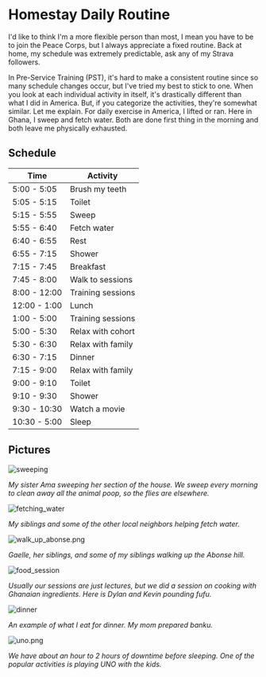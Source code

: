 # Homestay Daily Routine
I'd like to think I'm a more flexible person than most, I mean you have to be to join the Peace Corps, but I always appreciate a fixed routine. Back at home, my schedule was extremely predictable, ask any of my Strava followers.

In Pre-Service Training (PST), it's hard to make a consistent routine since so many schedule changes occur, but I've tried my best to stick to one. When you look at each individual activity in itself, it's drastically different than what I did in America. But, if you categorize the activities, they're somewhat similar. Let me explain. For daily exercise in America, I lifted or ran. Here in Ghana, I sweep and fetch water. Both are done first thing in the morning and both leave me physically exhausted.

## Schedule

Time | Activity
------------ | -------------
5:00 - 5:05 | Brush my teeth
5:05 - 5:15 | Toilet
5:15 - 5:55 | Sweep
5:55 - 6:40 | Fetch water
6:40 - 6:55 | Rest
6:55 - 7:15 | Shower
7:15 - 7:45 | Breakfast
7:45 - 8:00 | Walk to sessions
8:00 - 12:00 | Training sessions
12:00 - 1:00 | Lunch
1:00 - 5:00 | Training sessions
5:00 - 5:30 | Relax with cohort
5:30 - 6:30 | Relax with family
6:30 - 7:15 | Dinner
7:15 - 9:00 | Relax with family
9:00 - 9:10 | Toilet
9:10 - 9:30 | Shower
9:30 - 10:30 | Watch a movie
10:30 - 5:00 | Sleep

## Pictures

![sweeping](/images/homestay_daily_routine/sweeping.png)

*My sister Ama sweeping her section of the house. We sweep every morning to clean away all the animal poop, so the flies are elsewhere.*

![fetching_water](/images/homestay_daily_routine/fetching_water.png)

*My siblings and some of the other local neighbors helping fetch water.*

![walk_up_abonse.png](/images/homestay_daily_routine/walk_up_abonse.png)

*Gaelle, her siblings, and some of my siblings walking up the Abonse hill.*

![food_session](/images/homestay_daily_routine/food_session.png)

*Usually our sessions are just lectures, but we did a session on cooking with Ghanaian ingredients. Here is Dylan and Kevin pounding fufu.*

![dinner](/images/homestay_daily_routine/dinner.png)

*An example of what I eat for dinner. My mom prepared banku.*

![uno.png](/images/homestay_daily_routine/uno.png)

*We have about an hour to 2 hours of downtime before sleeping. One of the popular activities is playing UNO with the kids.*